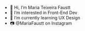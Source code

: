 - 👋 Hi, I’m Maria Teixeira Faustt    
- 👀 I’m interested in Front-End Dev 
- 🌱 I’m currently learning UX Design  
- 📷 @MariaFaustt on Instagram    
   
<!---
MariaLTN/MariaLTN is a ✨ special ✨ repository because its `README.md` (this file) appears on your GitHub profile.
You can click the Preview link to take a look at your changes.
--->

